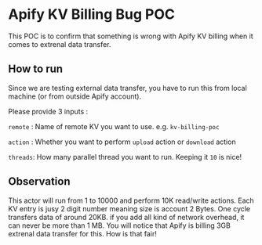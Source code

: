 # Apify KV Billing Bug POC

This POC is to confirm that something is wrong with Apify KV billing when it comes to extrenal data transfer.

## How to run

Since we are testing external data transfer, you have to run this from local machine (or from outside Apify account).

Please provide 3 inputs :

`remote` : Name of remote KV you want to use. e.g. `kv-billing-poc`

`action` : Whether you want to perform `upload` action or `download` action

`threads`: How many parallel thread you want to run. Keeping it `10` is nice!

## Observation

This actor will run from 1 to 10000 and perform 10K read/write actions. Each KV entry is jusy 2 digit number meaning size is account 2 Bytes.
One cycle transfers data of around 20KB. if you add all kind of network overhead, it can never be more than 1 MB. You will notice that Apify is billing 3GB  extrenal data transfer for this. How is that fair!
